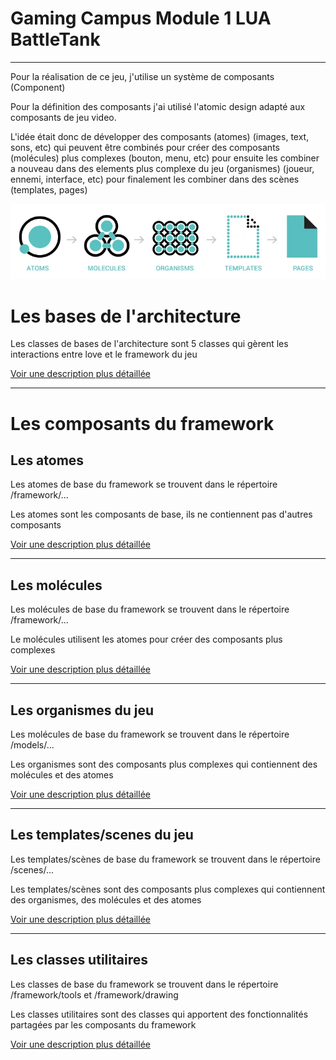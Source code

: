 # Gaming Campus Module 1 LUA BattleTank

---

Pour la réalisation de ce jeu, j'utilise un système de composants (Component)

Pour la définition des composants j'ai utilisé l'atomic design adapté aux composants de jeu video.

L'idée était donc de développer des composants (atomes) (images, text, sons, etc) qui peuvent être combinés pour créer
des composants (molécules) plus complexes (bouton, menu, etc) pour ensuite les combiner a nouveau dans des elements plus
complexe du jeu (organismes) (joueur, ennemi, interface, etc) pour finalement les combiner dans des scènes (templates,
pages)

<img src="./docs/atomic-design.png">

# Les bases de l'architecture

Les classes de bases de l'architecture sont 5 classes qui gèrent les interactions entre love et le framework du jeu

[Voir une description plus détaillée](./docs/architecture.md)

---

# Les composants du framework

## Les atomes

Les atomes de base du framework se trouvent dans le répertoire /framework/...

Les atomes sont les composants de base, ils ne contiennent pas d'autres composants

[Voir une description plus détaillée](./docs/atoms.md)

---

## Les molécules

Les molécules de base du framework se trouvent dans le répertoire /framework/...

Le molécules utilisent les atomes pour créer des composants plus complexes

[Voir une description plus détaillée](./docs/molecules.md)

---

## Les organismes du jeu

Les molécules de base du framework se trouvent dans le répertoire /models/...

Les organismes sont des composants plus complexes qui contiennent des molécules et des atomes

[Voir une description plus détaillée](./docs/organisms.md)

---

## Les templates/scenes du jeu

Les templates/scènes de base du framework se trouvent dans le répertoire /scenes/...

Les templates/scènes sont des composants plus complexes qui contiennent des organismes, des molécules et des atomes

[Voir une description plus détaillée](./docs/templates.md)

---

## Les classes utilitaires

Les classes de base du framework se trouvent dans le répertoire /framework/tools et /framework/drawing

Les classes utilitaires sont des classes qui apportent des fonctionnalités partagées par les composants du framework

[Voir une description plus détaillée](./docs/utils.md)
